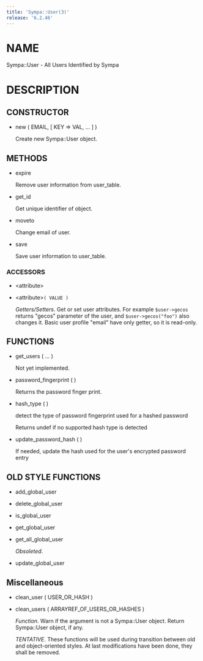 ```yaml
---
title: 'Sympa::User(3)'
release: '6.2.46'
---
```


# NAME

Sympa::User - All Users Identified by Sympa

# DESCRIPTION

## CONSTRUCTOR

- new ( EMAIL, \[ KEY => VAL, ... \] )

    Create new Sympa::User object.

## METHODS

- expire

    Remove user information from user\_table.

- get\_id

    Get unique identifier of object.

- moveto

    Change email of user.

- save

    Save user information to user\_table.

### ACCESSORS

- &lt;attribute>
- &lt;attribute>`( VALUE )`

    _Getters/Setters_.
    Get or set user attributes.
    For example `$user->gecos` returns "gecos" parameter of the user,
    and `$user->gecos("foo")` also changes it.
    Basic user profile "email" have only getter,
    so it is read-only.

## FUNCTIONS

- get\_users ( ... )

    Not yet implemented.

- password\_fingerprint ( )

    Returns the password finger print.

- hash\_type ( )

    detect the type of password fingerprint used for a hashed password

    Returns undef if no supported hash type is detected

- update\_password\_hash ( )

    If needed, update the hash used for the user's encrypted password entry

## OLD STYLE FUNCTIONS

- add\_global\_user
- delete\_global\_user
- is\_global\_user
- get\_global\_user
- get\_all\_global\_user

    _Obsoleted_.

- update\_global\_user

## Miscellaneous

- clean\_user ( USER\_OR\_HASH )
- clean\_users ( ARRAYREF\_OF\_USERS\_OR\_HASHES )

    _Function_.
    Warn if the argument is not a Sympa::User object.
    Return Sympa::User object, if any.

    _TENTATIVE_.
    These functions will be used during transition between old and object-oriented
    styles.  At last modifications have been done, they shall be removed.
